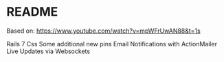 # README

Based on: https://www.youtube.com/watch?v=mpWFrUwAN88&t=1s 

Rails 7
Css
Some additional new pins
Email Notifications with ActionMailer 
Live Updates via Websockets 
